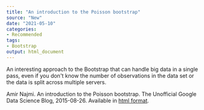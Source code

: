 ```yaml
---
title: "An introduction to the Poisson bootstrap"
source: "New"
date: "2021-05-10"
categories:
- Recommended
tags:
- Bootstrap
output: html_document
---
```


An interesting approach to the Bootstrap that can handle big data in a single pass, even if you don't know the number of observations in the data set or the data is split across multiple servers.

<!--more-->

Amir Najmi. An introduction to the Poisson bootstrap. The Unofficial Google Data Science Blog, 2015-08-26. Available in [html format][naj1].

[naj1]: https://www.unofficialgoogledatascience.com/2015/08/an-introduction-to-poisson-bootstrap26.html